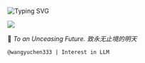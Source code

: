 ![Typing SVG](https://readme-typing-svg.demolab.com/?lines=𝓨𝓾𝓬𝓱𝓮𝓷+𝓦𝓪𝓷𝓰;03+03+2003)

![](https://komarev.com/ghpvc/?username=wangyuchen333)

🌌 *To an Unceasing Future. 致永无止境的明天*

```plaintext
@wangyuchen333 | Interest in LLM
```
